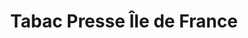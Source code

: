 ---
title: "Tabac Presse Île de France"
url: /besancon/tabac-presse-ile-de-france/
shop: marchand de journaux
---